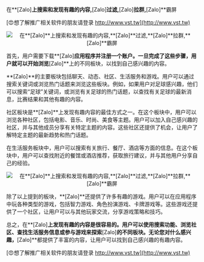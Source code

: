 在**[Zalo]**上搜索和发现有趣的内容,**[Zalo]**过滤,**[Zalo]**拉群,**[Zalo]**霸屏

[😍想了解推广相关软件的朋友请登录 http://www.vst.tw](http://www.vst.tw)

 <center><img src="https://vst.tw/MP4/tuiguang/png/5.png" alt="在**[Zalo]**上搜索和发现有趣的内容,**[Zalo]**过滤,**[Zalo]**拉群,**[Zalo]**霸屏"></center>

首先，用户需要下载**[Zalo]**应用程序并注册一个账户。一旦完成了这些步骤，用户就可以开始浏览**[Zalo]**上的不同板块，以找到自己感兴趣的内容。

**[Zalo]**的主要板块包括聊天、动态、社区、生活服务和游戏。用户可以通过搜索关键词或浏览热门话题来浏览这些板块。例如，如果用户对足球感兴趣，他们可以搜索“足球”关键词，或浏览有关足球的热门话题，以查找有关足球的最新消息，比赛结果和其他有趣的内容。

社区板块是**[Zalo]**上发现有趣内容的最佳方式之一。在这个板块中，用户可以浏览各种社区，包括电影、音乐、时尚、美食等主题。用户可以加入自己感兴趣的社区，并与其他成员分享有关特定主题的内容。这些社区还提供了机会，让用户了解特定主题的最新趋势和热门话题。

在生活服务板块中，用户可以搜索有关旅行、餐厅、酒店等方面的信息。在这个板块中，用户可以查找附近的餐馆或酒店推荐，获取旅行建议，并与其他用户分享自己的经验。

 <center><img src="https://vst.tw/MP4/tuiguang/png/0.png" alt="在**[Zalo]**上搜索和发现有趣的内容,**[Zalo]**过滤,**[Zalo]**拉群,**[Zalo]**霸屏"></center>

除了以上提到的板块，**[Zalo]**还提供了许多有趣的游戏。用户可以在应用程序中玩各种类型的游戏，包括智力游戏、角色扮演游戏、卡牌游戏等。这些游戏还提供了一个社区，让用户可以与其他玩家交流，分享游戏策略和技巧。

总之，在**[Zalo]**上发现有趣的内容是很容易的。用户可以使用搜索功能、浏览社区、查找生活服务信息或参与游戏来探索**[Zalo]**的不同板块。无论您对什么感兴趣，**[Zalo]**都提供了丰富的内容，让用户可以找到自己感兴趣的有趣内容。

[😍想了解推广相关软件的朋友请登录 http://www.vst.tw](http://www.vst.tw)



